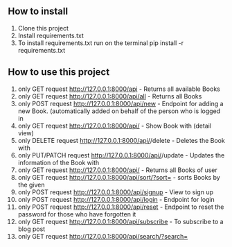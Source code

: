 ## How to install
1. Clone this project
2. Install requirements.txt
3. To install requirements.txt run on the terminal pip install -r requirements.txt

## How to use this project
1. only GET request http://127.0.0.1:8000/api - Returns all available Books
2. only GET request http://127.0.0.1:8000/api/all - Returns all Books
3. only POST request http://127.0.0.1:8000/api/new - Endpoint for adding a new Book. (automatically added on behalf of the person who is logged in
4. only GET request http://127.0.0.1:8000/api/<id> - Show Book with <id> (detail view)
5. only DELETE request http://127.0.0.1:8000/api/<id>/delete - Deletes the Book with <id>
6. only PUT/PATCH request http://127.0.0.1:8000/api/<id>/update - Updates the information of the Book with <id>
7. only GET request http://127.0.0.1:8000/api/<username> - Returns all Books of user <username>
8. only GET request http://127.0.0.1:8000/api/sort/?sort=<field> - sorts Books by the given <filed>
9. only POST request http://127.0.0.1:8000/api/signup - View to sign up
10. only POST request http://127.0.0.1:8000/api/login - Endpoint for login
11. only POST request http://127.0.0.1:8000/api/reset - Endpoint to reset the password for those who have forgotten it
12. only GET request http://127.0.0.1:8000/api/subscribe - To subscribe to a blog post
13. only GET request http://127.0.0.1:8000/api/search/?search=<title> - search Books by the given title
14. only GET request http://127.0.0.1:8000/api/schema/swagger - Show schemes
